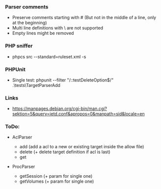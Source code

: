 ### Parser comments
* Preserve comments starting with # (But not in the middle of a line, only at the beginning)
* Multi line definitions with \ are not supported
* Empty lines might be removed

### PHP sniffer
* phpcs src --standard=ruleset.xml -s

### PHPUnit
* Single test: phpunit --filter "/::testDeleteOption$/" .\tests\TargetParserAdd

### Links
* https://manpages.debian.org/cgi-bin/man.cgi?sektion=5&query=ietd.conf&apropos=0&manpath=sid&locale=en

### ToDo: 
* AclParser
    * add (add a acl to a new or existing target inside the allow file)
    * delete (+ delete target definition if acl is last)
    * get
    
* ProcParser
    * getSession (+ param for single one)
    * getVolumes (+ param for single one)